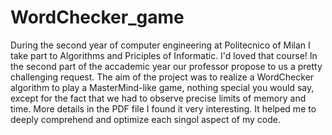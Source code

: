 # WordChecker_game

During the second year of computer engineering at Politecnico of Milan I take part to Algorithms and Priciples of Informatic. I'd loved that course! 
In the second part of the accademic year our professor propose to us a pretty challenging request. The aim of the project was to realize a WordChecker algorithm to play
a MasterMind-like game, nothing special you would say, except for the fact that we had to observe precise limits of memory and time.
More details in the PDF file
I found it very interesting. It helped me to deeply comprehend and optimize each singol aspect of my code.

